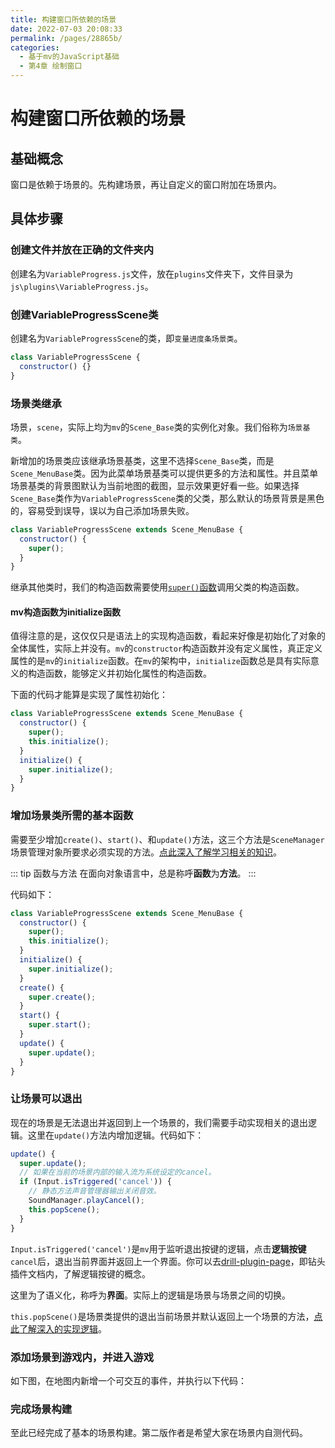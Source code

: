 ```yaml
---
title: 构建窗口所依赖的场景
date: 2022-07-03 20:08:33
permalink: /pages/28865b/
categories: 
  - 基于mv的JavaScript基础
  - 第4章 绘制窗口
---
```





# 构建窗口所依赖的场景


## 基础概念
窗口是依赖于场景的。先构建场景，再让自定义的窗口附加在场景内。




## 具体步骤

### 创建文件并放在正确的文件夹内
创建名为`VariableProgress.js`文件，放在`plugins`文件夹下，文件目录为`js\plugins\VariableProgress.js`。

### 创建VariableProgressScene类
创建名为`VariableProgressScene`的类，即`变量进度条场景类`。
``` js
class VariableProgressScene {
  constructor() {}
}
```



### 场景类继承
场景，`scene`，实际上均为`mv`的`Scene_Base`类的实例化对象。我们俗称为`场景基类`。

新增加的场景类应该继承场景基类，这里不选择`Scene_Base`类，而是`Scene_MenuBase`类。因为此菜单场景基类可以提供更多的方法和属性。并且菜单场景基类的背景图默认为当前地图的截图，显示效果更好看一些。如果选择`Scene_Base`类作为`VariableProgressScene`类的父类，那么默认的场景背景是黑色的，容易受到误导，误以为自己添加场景失败。
``` js
class VariableProgressScene extends Scene_MenuBase {
  constructor() {
    super();
  }
}
```
继承其他类时，我们的构造函数需要使用[`super()`函数](https://developer.mozilla.org/zh-CN/docs/Web/JavaScript/Reference/Operators/super#语法)调用父类的构造函数。



#### mv构造函数为initialize函数
值得注意的是，这仅仅只是语法上的实现构造函数，看起来好像是初始化了对象的全体属性，实际上并没有。`mv`的`constructor`构造函数并没有定义属性，真正定义属性的是`mv`的`initialize`函数。在`mv`的架构中，`initialize`函数总是具有实际意义的构造函数，能够定义并初始化属性的构造函数。

下面的代码才能算是实现了属性初始化：
```js
class VariableProgressScene extends Scene_MenuBase {
  constructor() {
    super();
    this.initialize();
  }
  initialize() {
    super.initialize();
  }
}
```





### 增加场景类所需的基本函数
需要至少增加`create()`、`start()`、和`update()`方法，这三个方法是`SceneManager`场景管理对象所要求必须实现的方法。[点此深入了解学习相关的知识](/插件开发/原理解析/2-场景类所需的基本函数.md)。

::: tip 函数与方法
在面向对象语言中，总是称呼**函数**为**方法**。
:::

代码如下：
``` js
class VariableProgressScene extends Scene_MenuBase {
  constructor() {
    super();
    this.initialize();
  }
  initialize() {
    super.initialize();
  }
  create() {
    super.create();
  }
  start() {
    super.start();
  }
  update() {
    super.update();
  }
}
```




### 让场景可以退出
现在的场景是无法退出并返回到上一个场景的，我们需要手动实现相关的退出逻辑。这里在`update()`方法内增加逻辑。代码如下：
```js
update() {
  super.update();
  // 如果在当前的场景内部的输入流为系统设定的cancel。
  if (Input.isTriggered('cancel')) {
    // 静态方法声音管理器输出关闭音效。
    SoundManager.playCancel();
    this.popScene();
  }
}
```
`Input.isTriggered('cancel')`是`mv`用于监听退出按键的逻辑，点击**逻辑按键**`cancel`后，退出当前界面并返回上一个界面。你可以去[drill-plugin-page](https://hechicollegecomputerassociation.gitee.io/drill-plugins-api-page/)，即钻头插件文档内，了解逻辑按键的概念。

这里为了语义化，称呼为**界面**。实际上的逻辑是场景与场景之间的切换。

`this.popScene()`是场景类提供的退出当前场景并默认返回上一个场景的方法，[点此了解深入的实现逻辑](/插件开发/原理解析/3-地图场景与菜单场景之间的切换.md)。







### 添加场景到游戏内，并进入游戏
如下图，在地图内新增一个可交互的事件，并执行以下代码：
<!-- TODO -->




### 完成场景构建
至此已经完成了基本的场景构建。第二版作者是希望大家在场景内自测代码。





